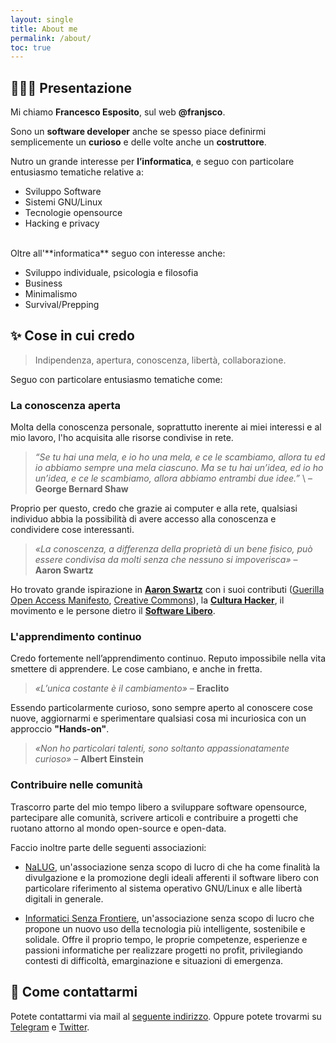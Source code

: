 ```yaml
---
layout: single
title: About me
permalink: /about/
toc: true
---
```


## 🧑🏻‍💻 Presentazione 

Mi chiamo **Francesco Esposito**, sul web **@franjsco**. 

Sono un **software developer** anche se spesso piace definirmi semplicemente un **curioso** e delle volte anche un **costruttore**.

Nutro un grande interesse per **l’informatica**, e seguo con particolare entusiasmo tematiche relative a:

- Sviluppo Software
- Sistemi GNU/Linux
- Tecnologie opensource
- Hacking e privacy

<br>
Oltre all'**informatica** seguo con interesse anche:

- Sviluppo individuale, psicologia e filosofia
- Business
- Minimalismo
- Survival/Prepping


## ✨ Cose in cui credo

> Indipendenza, apertura, conoscenza, libertà, collaborazione. 


Seguo con particolare entusiasmo tematiche come:

### La conoscenza aperta

Molta della conoscenza personale, soprattutto inerente ai miei interessi e al mio lavoro, l'ho acquisita alle risorse condivise in rete.

> *“Se tu hai una mela, e io ho una mela, e ce le scambiamo,
allora tu ed io abbiamo sempre una mela ciascuno.
Ma se tu hai un’idea, ed io ho un’idea, e ce le scambiamo,
allora abbiamo entrambi due idee.”* \\
– **George Bernard Shaw**

Proprio per questo, credo che grazie ai computer e alla rete, qualsiasi individuo abbia la possibilità di avere accesso alla conoscenza e condividere cose interessanti.

> *«La conoscenza, a differenza della proprietà di un bene fisico, può essere condivisa da molti senza che nessuno si impoverisca»*
– **Aaron Swartz**


Ho trovato grande ispirazione in **[Aaron Swartz](https://it.wikipedia.org/wiki/Aaron_Swartz)** con i suoi contributi ([Guerilla Open Access Manifesto](https://devol.it/it/guerrilla-open-access), [Creative Commons](https://creativecommons.org/)), la **[Cultura Hacker](https://www.autistici.org/hackarena/etica/jargon.htm)**, il movimento e le persone dietro il **[Software Libero](https://it.wikipedia.org/wiki/Software_libero)**. 


### L'apprendimento continuo

Credo fortemente nell’apprendimento continuo. Reputo impossibile nella vita smettere di apprendere. Le cose cambiano, e anche in fretta.

> *«L’unica costante è il cambiamento»*
– **Eraclito**


Essendo particolarmente curioso, sono sempre aperto al conoscere cose nuove, aggiornarmi e sperimentare qualsiasi cosa mi incuriosica con un approccio **"Hands-on"**.

> *«Non ho particolari talenti, sono soltanto appassionatamente curioso»*
– **Albert Einstein**


### Contribuire nelle comunità
Trascorro parte del mio tempo libero a sviluppare software opensource, partecipare alle comunità, scrivere articoli e contribuire a progetti che ruotano attorno al mondo open-source e open-data.

Faccio inoltre parte delle seguenti associazioni:

-  [NaLUG](https://www.nalug.tech/), un'associazione senza scopo di lucro di che ha come finalità la divulgazione e la promozione degli ideali afferenti il software libero con particolare riferimento al sistema operativo GNU/Linux e alle libertà digitali in generale.

- [Informatici Senza Frontiere](https://www.informaticisenzafrontiere.org/), un'associazione senza scopo di lucro che propone un nuovo uso della tecnologia più intelligente, sostenibile e solidale. Offre il proprio
tempo, le proprie competenze, esperienze e passioni informatiche per realizzare progetti no profit, privilegiando contesti di difficoltà, emarginazione e situazioni di emergenza.

## 💬 Come contattarmi 

Potete contattarmi via mail al [seguente indirizzo](mailto:hello@francescoesposito.org).
Oppure potete trovarmi su [Telegram](https://t.me/franjsco) e [Twitter](https://twitter.com/franjsco).
